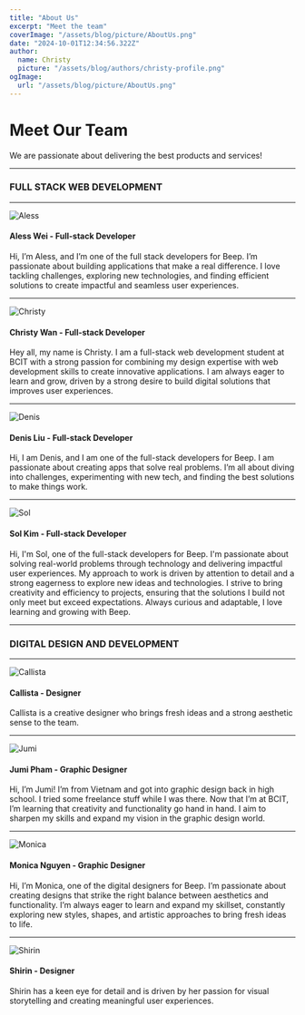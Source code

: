 ```yaml
---
title: "About Us"
excerpt: "Meet the team"
coverImage: "/assets/blog/picture/AboutUs.png"
date: "2024-10-01T12:34:56.322Z"
author:
  name: Christy
  picture: "/assets/blog/authors/christy-profile.png"
ogImage:
  url: "/assets/blog/picture/AboutUs.png"
---
```


# **Meet Our Team**

We are passionate about delivering the best products and services!

---

### FULL STACK WEB DEVELOPMENT

---

![Aless](/assets/blog/authors/aless-profile.png)

#### Aless Wei - Full-stack Developer

Hi, I’m Aless, and I’m one of the full stack developers for Beep. I’m passionate about building applications that make a real difference. I love tackling challenges, exploring new technologies, and finding efficient solutions to create impactful and seamless user experiences.

---

![Christy](/assets/blog/authors/christy-profile.png)

#### Christy Wan - Full-stack Developer

Hey all, my name is Christy. I am a full-stack web development student at BCIT with a strong passion for combining my design expertise with web development skills to create innovative applications. I am always eager to learn and grow, driven by a strong desire to build digital solutions that improves user experiences.

---

![Denis](/assets/blog/authors/denis-profile.png)

#### Denis Liu - Full-stack Developer

Hi, I am Denis, and I am one of the full-stack developers for Beep. I am passionate about creating apps that solve real problems. I’m all about diving into challenges, experimenting with new tech, and finding the best solutions to make things work.

---

![Sol](/assets/blog/authors/sol-profile.png)

#### Sol Kim - Full-stack Developer

Hi, I'm Sol, one of the full-stack developers for Beep. I'm passionate about solving real-world problems through technology and delivering impactful user experiences. My approach to work is driven by attention to detail and a strong eagerness to explore new ideas and technologies. I strive to bring creativity and efficiency to projects, ensuring that the solutions I build not only meet but exceed expectations. Always curious and adaptable, I love learning and growing with Beep.

---

### DIGITAL DESIGN AND DEVELOPMENT

---

![Callista](/assets/blog/authors/cally-profile.png)

#### Callista - Designer

Callista is a creative designer who brings fresh ideas and a strong aesthetic sense to the team.

---

![Jumi](/assets/blog/authors/jumi-profile.png)

#### Jumi Pham - Graphic Designer

Hi, I’m Jumi! I’m from Vietnam and got into graphic design back in high school. I tried some freelance stuff while I was there. Now that I’m at BCIT, I’m learning that creativity and functionality go hand in hand. I aim to sharpen my skills and expand my vision in the graphic design world.

---

![Monica](/assets/blog/authors/mon-profile.png)

#### Monica Nguyen - Graphic Designer

Hi, I’m Monica, one of the digital designers for Beep. I’m passionate about creating designs that strike the right balance between aesthetics and functionality. I’m always eager to learn and expand my skillset, constantly exploring new styles, shapes, and artistic approaches to bring fresh ideas to life.

---

![Shirin](/assets/blog/authors/shirin-profile.png)

#### Shirin - Designer

Shirin has a keen eye for detail and is driven by her passion for visual storytelling and creating meaningful user experiences.
